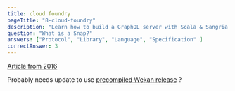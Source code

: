 ```yaml
---
title: cloud foundry
pageTitle: "8-cloud-foundry"
description: "Learn how to build a GraphQL server with Scala & Sangria and the best practices for filters, authentication and pagination."
question: "What is a Snap?"
answers: ["Protocol", "Library", "Language", "Specification" ]
correctAnswer: 3
---
```


[Article from 2016](https://www.cloudfoundry.org/100-day-challenge-082-running-wekan-cloud-foundry/)

Probably needs update to use [precompiled Wekan release](https://www.cloudfoundry.org/100-day-challenge-082-running-wekan-cloud-foundry/) ? 